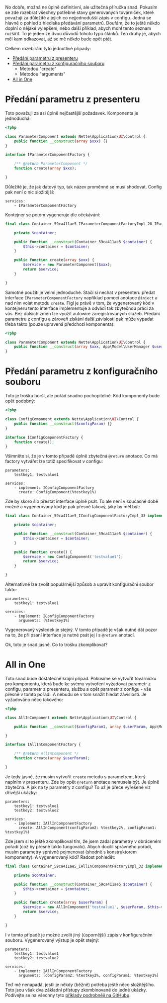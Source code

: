 No dobře, možná ne úplně definitivní, ale užitečná příručka snad. Pokusím se zde rozebrat všechny potřebné stavy generovaných továrniček, které považuji za důležité a jejich co nejjednodušší zápis v configu. Jedná se hlavně o pohled z hlediska předávání parametrů. Doufám, že to ještě někdo doplní o nějaké vylepšení, nebo další příklad, abych mohl tento seznam rozšířit. To je jeden ze dvou důvodů tohoto typu článků. Ten druhý je, abych měl kam odkazovat, až se mě někdo bude opět ptát.

Celkem rozebírám tyto jednotlivé případy:
- [Předání parametru z presenteru](#toc-predani-parametru-z-presenteru)
- [Předání parametru z konfiguračního souboru](#toc-predani-parametru-z-konfiguracniho-souboru)
  - Metodou "create"
  - Metodou "arguments"
- [All in One](#toc-all-in-one)

# Předání parametru z presenteru

Toto považuji za asi úplně nejčastější požadavek. Komponenta je jednoduchá:

```php
<?php

class ParameterComponent extends Nette\Application\UI\Control {
	public function __construct(array $xxx) {}
}

interface IParameterComponentFactory {

	/** @return ParameterComponent */
	function create(array $xxx);

}
```

Důležité je, že jak datový typ, tak název proměnné se musí shodovat. Config pak není o nic složitější:

```neon
services:
	- IParameterComponentFactory
```

Kontejner se potom vygeneruje dle očekávání:

```php
final class Container_59ca411ae5_IParameterComponentFactoryImpl_28_IParameterComponentFactory implements IParameterComponentFactory {

	private $container;

	public function __construct(Container_59ca411ae5 $container) {
		$this->container = $container;
	}

	public function create(array $xxx) {
		$service = new ParameterComponent($xxx);
		return $service;
	}

}
```

Samotné použití je velmi jednoduché. Stačí si nechat v presenteru předat interface `IParameterComponentFactory` například pomocí anotace `@inject` a nad ním volat metodu `create`. Fígl je právě v tom, že vygenerovaný kód v kontejneru tento interface implementuje a odvádí tak zbytečnou práci za vás. Bez dalších změn lze využít autowire zaregistrovaných služeb. Předání parametru z configu a zároveň získání další závislosti pak může vypadat třeba takto (pouze upravená předchozí komponenta):

```php
<?php

class ParameterComponent extends Nette\Application\UI\Control {
	public function __construct(array $xxx, App\Model\UserManager $userManager) {}
}
```

# Předání parametru z konfiguračního souboru

Toto je trošku horší, ale pořád snadno pochopitelné. Kód komponenty bude opět podobný:

```php
<?php

class ConfigComponent extends Nette\Application\UI\Control {
	public function __construct($configParam) {}
}

interface IConfigComponentFactory {
	function create();
}
```

Všimněte si, že je v tomto případě úplně zbytečná `@return` anotace. Co má factory vytvářet lze totiž specifikovat v configu:

```neon
parameters:
	testkey1: testvalue1

services:
	- implement: IConfigComponentFactory
	  create: ConfigComponent(%testkey1%)
```

Zde by skoro šlo přestat interface úplně psát. To ale není v současné době možné a vygenerovaný kód je pak přesně takový, jaký by měl být:

```php
final class Container_59ca411ae5_IConfigComponentFactoryImpl_33 implements IConfigComponentFactory {

	private $container;

	public function __construct(Container_59ca411ae5 $container) {
		$this->container = $container;
	}

	public function create() {
		$service = new ConfigComponent('testvalue1');
		return $service;
	}

}
```

Alternativně lze zvolit populárnější způsob a upravit konfigurační soubor takto:

```neon
parameters:
	testkey1: testvalue1

services:
	- implement: IConfigComponentFactory
	  arguments: [%testkey1%]
```

Vygenerovaný výsledek je stejný. V tomto případě je však nutné dát pozor na to, že při psaní interface je nutné psát jej i s `@return` anotací.

Ok, toto je snad jasné. Co to trošku zkomplikovat?

# All in One

Toto snad bude dostatečně krajní případ. Pokusíme se vytvořit továrničku pro komponentu, která bude ke svému vytvoření vyžadovat parametr z configu, parametr z presenteru, službu a opět parametr z configu - vše přesně v tomto pořadí. A nebudu se v tom snažit hledat závislosti. Je vyžadováno něco takového:

```php
<?php

class AllInComponent extends Nette\Application\UI\Control {

	public function __construct($configParam1, array $userParam, App\Model\UserManager $userManager, $configParam2) {}

}

interface IAllInComponentFactory {

	/** @return AllInComponent */
	function create(array $userParam);

}
```

Je tedy jasné, že musím vytvořit `create` metodu s parametrem, který naplním v presenteru. Zde by opět `@return` anotace nemusela být. Je úplně zbytečná. A jak na ty parametry z configu? To už je přece vyřešené viz dřívější ukázky:

```neon
parameters:
	testkey1: testvalue1
	testkey2: testvalue2

services:
	- implement: IAllInComponentFactory
	  create: AllInComponent(configParam2: %testkey2%, configParam1: %testkey1%)
```

Zde jsem si to ještě zkomplikoval tím, že jsem zadal parametry v obráceném pořadí (což by přesně takto fungovalo). Abych docílil správného pořadí, musím parametry správně pojmenovat (shodně s konstruktorem komponenty). A vygenerovaný kód? Radost pohledět:

```php
final class Container_59ca411ae5_IAllInComponentFactoryImpl_32 implements IAllInComponentFactory {

	private $container;

	public function __construct(Container_59ca411ae5 $container) {
		$this->container = $container;
	}

	public function create(array $userParam) {
		$service = new AllInComponent('testvalue1', $userParam, $this->container->getService('27_App_Model_UserManager'), 'testvalue2');
		return $service;
	}

}
```

I v tomto případě je možné zvolit jiný (úspornější) zápis v konfiguračním souboru. Vygenerovaný výstup je opět stejný:

```neon
parameters:
	testkey1: testvalue1
	testkey2: testvalue2

services:
	- implement: IAllInComponentFactory
	  arguments: [configParam2: %testkey2%, configParam1: %testkey1%]
```

Teď mě nenapadá, jestli je někdy (běžně) potřeba ještě něco složitějšího. Toto jsou však dva základní přístupy zkombinované do jedné ukázky. Podívejte se na všechny tyto [příklady podrobněji na GitHubu](https://github.com/mrtnzlml/generated-factories).